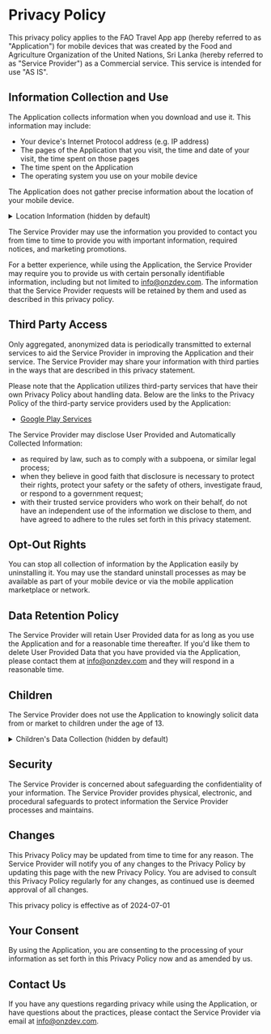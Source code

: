 # Privacy Policy

This privacy policy applies to the FAO Travel App app (hereby referred to as "Application") for mobile devices that was created by the Food and Agriculture Organization of the United Nations, Sri Lanka (hereby referred to as "Service Provider") as a Commercial service. This service is intended for use "AS IS".

## Information Collection and Use

The Application collects information when you download and use it. This information may include:

- Your device's Internet Protocol address (e.g. IP address)
- The pages of the Application that you visit, the time and date of your visit, the time spent on those pages
- The time spent on the Application
- The operating system you use on your mobile device

The Application does not gather precise information about the location of your mobile device.

<details>
<summary>Location Information (hidden by default)</summary>
<p>The Application collects your device's location, which helps the Service Provider determine your approximate geographical location and make use of in below ways:</p>
<ul>
<li>Geolocation Services: The Service Provider utilizes location data to provide features such as personalized content, relevant recommendations, and location-based services.</li>
<li>Analytics and Improvements: Aggregated and anonymized location data helps the Service Provider to analyze user behavior, identify trends, and improve the overall performance and functionality of the Application.</li>
<li>Third-Party Services: Periodically, the Service Provider may transmit anonymized location data to external services. These services assist them in enhancing the Application and optimizing their offerings.</li>
</ul>
</details>

The Service Provider may use the information you provided to contact you from time to time to provide you with important information, required notices, and marketing promotions.

For a better experience, while using the Application, the Service Provider may require you to provide us with certain personally identifiable information, including but not limited to info@onzdev.com. The information that the Service Provider requests will be retained by them and used as described in this privacy policy.

## Third Party Access

Only aggregated, anonymized data is periodically transmitted to external services to aid the Service Provider in improving the Application and their service. The Service Provider may share your information with third parties in the ways that are described in this privacy statement.

Please note that the Application utilizes third-party services that have their own Privacy Policy about handling data. Below are the links to the Privacy Policy of the third-party service providers used by the Application:

- [Google Play Services](https://www.google.com/policies/privacy/)

The Service Provider may disclose User Provided and Automatically Collected Information:

- as required by law, such as to comply with a subpoena, or similar legal process;
- when they believe in good faith that disclosure is necessary to protect their rights, protect your safety or the safety of others, investigate fraud, or respond to a government request;
- with their trusted service providers who work on their behalf, do not have an independent use of the information we disclose to them, and have agreed to adhere to the rules set forth in this privacy statement.

## Opt-Out Rights

You can stop all collection of information by the Application easily by uninstalling it. You may use the standard uninstall processes as may be available as part of your mobile device or via the mobile application marketplace or network.

## Data Retention Policy

The Service Provider will retain User Provided data for as long as you use the Application and for a reasonable time thereafter. If you'd like them to delete User Provided Data that you have provided via the Application, please contact them at info@onzdev.com and they will respond in a reasonable time.

## Children

The Service Provider does not use the Application to knowingly solicit data from or market to children under the age of 13.

<details>
<summary>Children's Data Collection (hidden by default)</summary>
<p>The Application does not address anyone under the age of 13. The Service Provider does not knowingly collect personally identifiable information from children under 13 years of age. In the case the Service Provider discovers that a child under 13 has provided personal information, the Service Provider will immediately delete this from their servers. If you are a parent or guardian and you are aware that your child has provided us with personal information, please contact the Service Provider (info@onzdev.com) so that they will be able to take the necessary actions.</p>
</details>

## Security

The Service Provider is concerned about safeguarding the confidentiality of your information. The Service Provider provides physical, electronic, and procedural safeguards to protect information the Service Provider processes and maintains.

## Changes

This Privacy Policy may be updated from time to time for any reason. The Service Provider will notify you of any changes to the Privacy Policy by updating this page with the new Privacy Policy. You are advised to consult this Privacy Policy regularly for any changes, as continued use is deemed approval of all changes.

This privacy policy is effective as of 2024-07-01

## Your Consent

By using the Application, you are consenting to the processing of your information as set forth in this Privacy Policy now and as amended by us.

## Contact Us

If you have any questions regarding privacy while using the Application, or have questions about the practices, please contact the Service Provider via email at info@onzdev.com.
